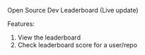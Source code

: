 Open Source Dev Leaderboard (Live update)

Features:
1. View the leaderboard
2. Check leaderboard score for a user/repo 
